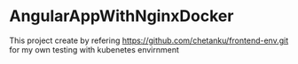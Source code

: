 # AngularAppWithNginxDocker

This project create by refering https://github.com/chetanku/frontend-env.git for my own testing with kubenetes envirnment